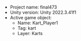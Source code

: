 <!-- UNITY CODE ASSIST INSTRUCTIONS START -->
- Project name: final473
- Unity version: Unity 2022.3.41f1
- Active game object:
  - Name: Kart_Player1
  - Tag: kart
  - Layer: Karts
<!-- UNITY CODE ASSIST INSTRUCTIONS END -->